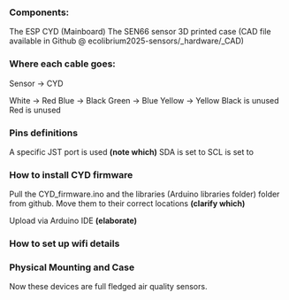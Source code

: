 ### Components: 

The ESP CYD (Mainboard)
The SEN66 sensor 
3D printed case (CAD file available in Github @ ecolibrium2025-sensors/_hardware/_CAD) 

### Where each cable goes:
Sensor -> CYD

White -> Red
Blue -> Black
Green -> Blue
Yellow -> Yellow
Black is unused
Red is unused

### Pins definitions

A specific JST port is used **(note which)**
SDA is set to
SCL is set to

### How to install CYD firmware
Pull the CYD_firmware.ino and the libraries (Arduino libraries folder) folder from github. Move them to their correct locations **(clarify which)**

Upload via Arduino IDE **(elaborate)**

### How to set up wifi details

### Physical Mounting and Case

Now these devices are full fledged air quality sensors.
